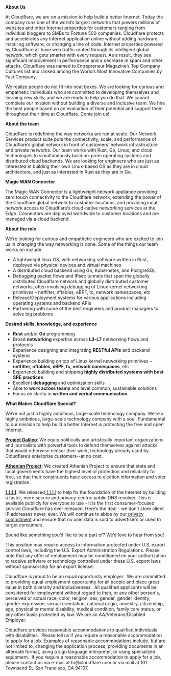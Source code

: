 <div class="content-intro">
	<div><strong>About Us</strong></div>
	<div>
		<p>At Cloudflare, we are on a mission to help build a better Internet. Today the company runs one of the world’s largest networks that powers millions of websites and other Internet properties for customers ranging from individual bloggers to SMBs to Fortune 500 companies. Cloudflare protects and accelerates any Internet application online without adding hardware, installing software, or changing a line of code. Internet properties powered by Cloudflare all have web traffic routed through its intelligent global network, which gets smarter with every request. As a result, they see significant improvement in performance and a decrease in spam and other attacks. Cloudflare was named to Entrepreneur Magazine’s Top Company Cultures list and ranked among the World’s Most Innovative Companies by Fast Company.&nbsp;</p>
		<p><span style="font-weight: 400;">We realize people do not fit into neat boxes. We are looking for curious and empathetic individuals who are committed to developing themselves and learning new skills, and we are ready to help you do that. We cannot complete our mission without building a diverse and inclusive team. We hire the best people based on an evaluation of their potential and support them throughout their time at Cloudflare. Come join us!&nbsp;</span></p>
	</div>
</div>
<p><strong>About the team</strong></p>
<p>Cloudflare is redefining the way networks are run at scale. Our Network Services product suite puts the connectivity, scale, and performance of Cloudflare’s global network in front of customers’ network infrastructure and private networks. Our team works with Rust, Go, Linux, and cloud technologies to simultaneously build on-prem operating systems and distributed cloud backends. We are looking for engineers who are just as interested in building their own Linux-based OS as they are in cloud architecture, and just as interested in Rust as they are in Go.</p>
<p><strong>Magic WAN Connector</strong></p>
<p>The Magic WAN Connector is a lightweight network appliance providing zero touch connectivity to the Cloudflare network, extending the power of the Cloudflare global network to customer locations, and providing local network access to Cloudflare’s cloud-native networking services at the Edge. Connectors are deployed worldwide to customer locations and are managed via a cloud backend.</p>
<p><strong>About the role</strong></p>
<p>We’re looking for curious and empathetic engineers who are excited to join us in changing the way networking is done. Some of the things our team works on include:</p>
<ul>
	<li>A lightweight linux OS, with networking software written in Rust, deployed via physical devices and virtual machines</li>
	<li>A distributed cloud backend using Go, Kubernetes, and PostgreSQL</li>
	<li>Debugging packet flows and IPsec tunnels that span the globally distributed Cloudflare network and globally distributed customer networks, often involving debugging of Linux kernel networking primitives – netfilter, nftables, eBPF, tc, network namespaces, etc</li>
	<li>Release/Deployment systems for various applications including operating systems and backend APIs</li>
	<li>Partnering with some of the best engineers and product managers to solve big problems</li>
</ul>
<p><strong>Desired skills, knowledge, and experience</strong></p>
<ul>
	<li><strong>Rust</strong> and/or <strong>Go</strong> programming</li>
	<li>Broad <strong>networking</strong> expertise across <strong>L3-L7</strong> networking flows and protocols</li>
	<li>Experience designing and integrating <strong>RESTful APIs</strong> and backend systems</li>
	<li>Experience building on top of Linux kernel networking primitives – <strong>netfilter, nftables, eBPF, tc, network namespaces</strong>, etc</li>
	<li>Experience building and shipping <strong>highly distributed systems with best SRE practices</strong></li>
	<li>Excellent <strong>debugging</strong> and optimization skills</li>
	<li>Able to <strong>work across teams</strong> and level common, sustainable solutions</li>
	<li>Focus on clarity in&nbsp;<strong>written and verbal communication</strong></li>
</ul>
<div class="content-conclusion">
	<p><strong>What Makes Cloudflare Special?</strong></p>
	<p><span style="font-weight: 400;">We’re not just a highly ambitious, large-scale technology company. We’re a highly ambitious, large-scale technology company with a soul. Fundamental to our mission to help build a better Internet is protecting the free and open Internet.</span></p>
	<p><a href="https://blog.cloudflare.com/protecting-free-expression-online/"><strong>Project Galileo</strong></a><span style="font-weight: 400;">: We equip politically and artistically important organizations and journalists with powerful tools to defend themselves against attacks that would otherwise censor their work, technology already used by Cloudflare’s enterprise customers--at no cost.</span></p>
	<p><strong><a href="https://www.cloudflare.com/athenian/">Athenian Project</a></strong><span style="font-weight: 400;">: We created Athenian Project to ensure that state and local governments have the highest level of protection and reliability for free, so that their constituents have access to election information and voter registration.</span></p>
	<p><a href="https://1.1.1.1/"><strong>1.1.1.1</strong></a><span style="font-weight: 400;">: We released</span><a href="https://1.1.1.1/"> <span style="font-weight: 400;">1.1.1.1</span></a><span style="font-weight: 400;"> to help fix the foundation of the Internet by building a faster, more secure and privacy-centric public DNS resolver. This is available publicly for everyone to use - it is the first consumer-focused service Cloudflare has ever released. Here’s the deal - we don’t store client IP addresses never, ever. We will continue to abide by our</span><a href="https://developers.cloudflare.com/1.1.1.1/privacy/public-dns-resolver"> privacy commitment</a><span style="font-weight: 400;"> and ensure that no user data is sold to advertisers or used to target consumers.</span></p>
	<p><span style="font-weight: 400;">Sound like something you’d like to be a part of? We’d love to hear from you!</span></p>
	<p><span style="font-weight: 400;">This position may require access to information protected under U.S. export control laws, including the U.S. Export Administration Regulations. Please note that any offer of employment may be conditioned on your authorization to receive software or technology controlled under these U.S. export laws without sponsorship for an export license.</span></p>
	<p><span style="font-weight: 400;">Cloudflare is proud to be an equal opportunity employer. &nbsp;We are committed to providing equal employment opportunity for all people and place great value in both diversity and inclusiveness. &nbsp;All qualified applicants will be considered for employment without regard to their, or any other person's, perceived or actual</span> <span style="font-weight: 400;">race, color, religion, sex, gender, gender identity, gender expression, sexual orientation, national origin, ancestry, citizenship, age, physical or mental disability, medical condition, family care status, or any other basis protected by law. </span><span style="font-weight: 400;">We are an AA/Veterans/Disabled Employer.</span></p>
	<p><span style="font-weight: 400;">Cloudflare provides reasonable accommodations to qualified individuals with disabilities. &nbsp;Please tell us if you require a reasonable accommodation to apply for a job. Examples of reasonable accommodations include, but are not limited to, changing the application process, providing documents in an alternate format, using a sign language interpreter, or using specialized equipment. &nbsp;If you require a reasonable accommodation to apply for a job, please contact us via e-mail at </span><span style="font-weight: 400;">hr@cloudflare.com</span><span style="font-weight: 400;"> or via mail at 101 Townsend St. San Francisco, CA 94107.</span></p>
</div>
